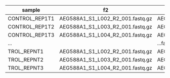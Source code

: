 | sample | f2 | f1 | cond | rep | tech | batch |
| ---- | ---- | ---- | ---- | ---- | ---- | ---- |
| CONTROL_REP1T1 | AEG588A1_S1_L002_R2_001.fastq.gz | AEG588A1_S1_L002_R1_001.fastq.gz |  |  |  |  |
| CONTROL_REP1T2 | AEG588A1_S1_L003_R2_001.fastq.gz | AEG588A1_S1_L003_R1_001.fastq.gz |  |  |  |  |
| CONTROL_REP1T3 | AEG588A1_S1_L004_R2_001.fastq.gz | AEG588A1_S1_L004_R1_001.fastq.gz |  |  |  |  |
| ... |  | ...fastq.gz |  |  |  |  |
| TROL_REPNT1 | AEG588A1_S1_L002_R2_001.fastq.gz | AEG588AN_S1_L002_R1_001.fastq.gz | trol | 1 | 1 | A |
| TROL_REPNT2 | AEG588A1_S1_L003_R2_001.fastq.gz | AEG588AN_S1_L003_R1_001.fastq.gz | trol | 1 | 2 | B |
| TROL_REPNT3 | AEG588A1_S1_L004_R2_001.fastq.gz | AEG588AN_S1_L004_R1_001.fastq.gz | trol | 1 | 3 | A |
